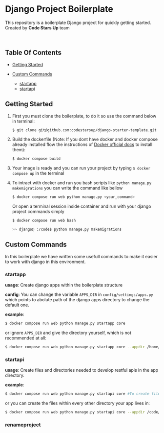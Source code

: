 # Django Project Boilerplate
This repository is a boilerplate Django project for quickly getting started. Created by **Code Stars Up** team

</br>

## Table Of Contents
- [Getting Started](#getting-started)
- [Custom Commands](#custom-commands)

    - [startapp](#startapp)
    - [startapi](#startapi)

## Getting Started

1. First you must clone the boilerplate, to do it so use the command below in terminal:
    ```bash
    $ git clone git@github.com:codestarsup/django-starter-template.git
    ```

2. Build the dockerfile (Note: If you dont have docker and docker compose already installed flow the instructions of [Docker official docs](https://docs.docker.com/compose/install/) to install them):

    ```bash
    $ docker compose build
    ```
3. Your image is ready and you can run your project by typing `$ docker compose up` in the terminal

5. To intract with docker and run you bash scripts like `python manage.py makemigrations` you can write the command like bellow
    ```bash
    $ docker compose run web python manage.py <your_command>
    ```
    Or open a terminal session inside container and run with your django project commands simply
    ```bash
    $ docker compose run web bash
    
    >> django@ :/code$ python manage.py makemigrations
    ```

## Custom Commands

In this boilerplate we have written some usefull commands to make it easier to work with django in this environment.

### startapp

**usage**:
Create django apps within the boilerplate structure

**config**: 
You can change the variable `APPS_DIR` in `config/settings/apps.py` which points to abolute path of the django apps directory to change the default one.

**example**:
```bash
$ docker compose run web python manage.py startapp core
``` 
or ignore `APPS_DIR` and give the directory yourself, which is not recommended at all:
```bash
$ docker compose run web python manage.py startapp core --appdir /home/django/core/apps/app
```

### startapi
**usage**:
Create files and directories needed to develop restful apis in the app directory.

**example**:
```bash
$ docker compose run web python manage.py startapi core #To create files needed for rest api development in the core app directory
```
or you can create the files within every other directory your app lives in:
```bash
$ docker compose run web python manage.py startapi core --appdir /code/foo/
```

### renameproject

<!-- TODO: complete this part by shfra -->